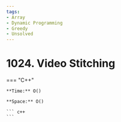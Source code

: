 ```yaml
---
tags:
- Array
- Dynamic Programming
- Greedy
- Unsolved
---
```



# 1024. Video Stitching

=== "C++"

    **Time:** O()

    **Space:** O()

    ``` c++
    ```